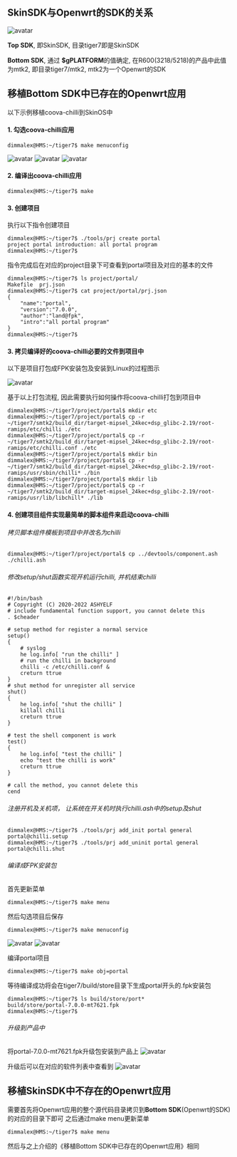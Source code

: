 ## SkinSDK与Openwrt的SDK的关系

![avatar](./porting_openwrt_relation.png)

**Top SDK**, 即SkinSDK, 目录tiger7即是SkinSDK

**Bottom SDK**, 通过 **$gPLATFORM**的值确定, 在R600(3218/5218)的产品中此值为mtk2, 即目录tiger7/mtk2, mtk2为一个Openwrt的SDK



## 移植Bottom SDK中已存在的Openwrt应用
以下示例移植coova-chilli到SkinOS中
#### 1. 勾选coova-chilli应用
```
dimmalex@HMS:~/tiger7$ make menuconfig
```
![avatar](./porting_openwrt_chilli.png)
![avatar](./porting_openwrt_chilli2.png)
![avatar](./porting_openwrt_chilli3.png)

#### 2. 编译出coova-chilli应用
```
dimmalex@HMS:~/tiger7$ make
```

#### 3. 创建项目
执行以下指令创建项目
```
dimmalex@HMS:~/tiger7$ ./tools/prj create portal
project portal introduction: all portal program
dimmalex@HMS:~/tiger7$ 
```
指令完成后在对应的project目录下可查看到portal项目及对应的基本的文件
```
dimmalex@HMS:~/tiger7$ ls project/portal/
Makefile  prj.json
dimmalex@HMS:~/tiger7$ cat project/portal/prj.json 
{
    "name":"portal",
    "version":"7.0.0",
    "author":"land@fpk",
    "intro":"all portal program"
}
dimmalex@HMS:~/tiger7$ 
```

#### 3. 拷贝编译好的coova-chilli必要的文件到项目中

以下是项目打包成FPK安装包及安装到Linux的过程图示

![avatar](./porting_openwrt_fpkinstall.png)

基于以上打包流程, 因此需要执行如何操作将coova-chilli打包到项目中

```
dimmalex@HMS:~/tiger7/project/portal$ mkdir etc
dimmalex@HMS:~/tiger7/project/portal$ cp -r ~/tiger7/smtk2/build_dir/target-mipsel_24kec+dsp_glibc-2.19/root-ramips/etc/chilli ./etc
dimmalex@HMS:~/tiger7/project/portal$ cp -r ~/tiger7/smtk2/build_dir/target-mipsel_24kec+dsp_glibc-2.19/root-ramips/etc/chilli.conf ./etc
dimmalex@HMS:~/tiger7/project/portal$ mkdir bin
dimmalex@HMS:~/tiger7/project/portal$ cp -r ~/tiger7/smtk2/build_dir/target-mipsel_24kec+dsp_glibc-2.19/root-ramips/usr/sbin/chilli* ./bin
dimmalex@HMS:~/tiger7/project/portal$ mkdir lib
dimmalex@HMS:~/tiger7/project/portal$ cp -r ~/tiger7/smtk2/build_dir/target-mipsel_24kec+dsp_glibc-2.19/root-ramips/usr/lib/libchill* ./lib
```

#### 4. 创建项目组件实现最简单的脚本组件来启动coova-chilli

###### 拷贝脚本组件模板到项目中并改名为chilli
```
dimmalex@HMS:~/tiger7/project/portal$ cp ../devtools/component.ash ./chilli.ash
```
###### 修改setup/shut函数实现开机运行chilli, 并机结束chilli
```
#!/bin/bash
# Copyright (C) 2020-2022 ASHYELF
# include fundamental function support, you cannot delete this
. $cheader

# setup method for register a normal service
setup()
{
    # syslog
    he log.info[ "run the chilli" ]
    # run the chilli in background
    chilli -c /etc/chilli.conf &
    creturn ttrue
}
# shut method for unregister all service
shut()
{
    he log.info[ "shut the chilli" ]
    killall chilli
    creturn ttrue
}

# test the shell component is work
test()
{
    he log.info[ "test the chilli" ]
    echo "test the chilli is work"
    creturn ttrue
}

# call the method, you cannot delete this
cend
```
###### 注册开机及关机项， 让系统在开关机时执行chilli.ash中的setup及shut
```
dimmalex@HMS:~/tiger7$ ./tools/prj add_init portal general portal@chilli.setup
dimmalex@HMS:~/tiger7$ ./tools/prj add_uninit portal general portal@chilli.shut
```


###### 编译成FPK安装包
首先更新菜单
```
dimmalex@HMS:~/tiger7$ make menu
```

然后勾选项目后保存
```
dimmalex@HMS:~/tiger7$ make menuconfig
```
![avatar](./porting_openwrt_portal.png)
![avatar](./porting_openwrt_portal2.png)

编译portal项目
```
dimmalex@HMS:~/tiger7$ make obj=portal
```
等待编译成功将会在tiger7/build/store目录下生成portal开头的.fpk安装包
```
dimmalex@HMS:~/tiger7$ ls build/store/port*
build/store/portal-7.0.0-mt7621.fpk
dimmalex@HMS:~/tiger7$ 
```

###### 升级到产品中
将portal-7.0.0-mt7621.fpk升级包安装到产品上
![avatar](./porting_openwrt_upgrade.png)

升级后可以在对应的软件列表中查看到
![avatar](./porting_openwrt_upgrade2.png)


## 移植SkinSDK中不存在的Openwrt应用

需要首先将Openwrt应用的整个源代码目录拷贝到**Bottom SDK**(Openwrt的SDK)的对应的目录下即可
之后通过make menu更新菜单
```
dimmalex@HMS:~/tiger7$ make menu
```
然后与之上介绍的《移植Bottom SDK中已存在的Openwrt应用》相同


